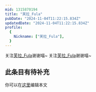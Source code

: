 ```yaml
---
mid: 1315870194
title: "芙拉_Fula"
pubDate: "2024-11-04T11:22:15.834Z"
updatedDate: "2024-11-04T11:22:15.834Z"
profile:
  {
    Nickname: ["芙拉_Fula"],
  }
---
```


关注[芙拉_Fula](https://space.bilibili.com/1315870194)谢谢喵~ 关注[芙拉_Fula](https://space.bilibili.com/1315870194)谢谢喵~

## 此条目有待补充
你可以在[这里](https://github.com/Yuhanawa/VTuber.ICU-Content/edit/master/v/芙拉_Fula/index.md)编辑本文
